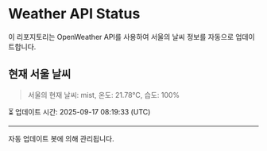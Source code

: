 
# Weather API Status

이 리포지토리는 OpenWeather API를 사용하여 서울의 날씨 정보를 자동으로 업데이트합니다.

## 현재 서울 날씨
> 서울의 현재 날씨: mist, 온도: 21.78°C, 습도: 100%

⏳ 업데이트 시간: 2025-09-17 08:19:33 (UTC)

---
자동 업데이트 봇에 의해 관리됩니다.
